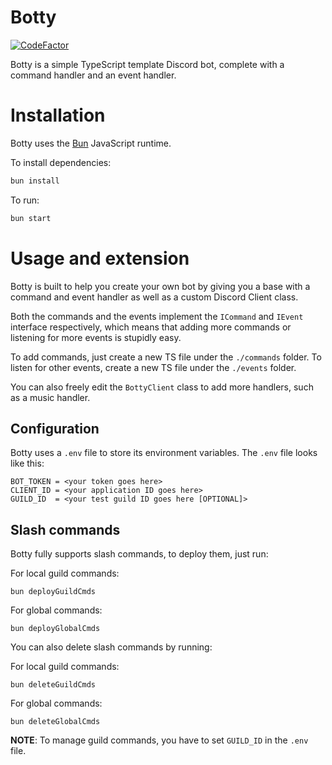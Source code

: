 # Botty

[![CodeFactor](https://www.codefactor.io/repository/github/crazy-catzzz/botty/badge/master)](https://www.codefactor.io/repository/github/crazy-catzzz/botty/overview/master)

Botty is a simple TypeScript template Discord bot, complete with a command handler and an event handler.

# Installation

Botty uses the [Bun](https://bun.sh) JavaScript runtime.

To install dependencies:

```bash
bun install
```

To run:

```bash
bun start
```
# Usage and extension

Botty is built to help you create your own bot by giving you a base with a command and event handler as well as a custom Discord Client class.

Both the commands and the events implement the `ICommand` and `IEvent` interface respectively, which means that adding more commands or listening for more events is stupidly easy.

To add commands, just create a new TS file under the `./commands` folder.
To listen for other events, create a new TS file under the `./events` folder.

You can also freely edit the `BottyClient` class to add more handlers, such as a music handler.

## Configuration
Botty uses a `.env` file to store its environment variables.
The `.env` file looks like this:
```
BOT_TOKEN = <your token goes here>
CLIENT_ID = <your application ID goes here>
GUILD_ID  = <your test guild ID goes here [OPTIONAL]>
```

## Slash commands

Botty fully supports slash commands, to deploy them, just run:

For local guild commands:
```
bun deployGuildCmds
```
For global commands:
```
bun deployGlobalCmds
```

You can also delete slash commands by running:

For local guild commands:
```
bun deleteGuildCmds
```
For global commands:
```
bun deleteGlobalCmds
```

**NOTE**: To manage guild commands, you have to set `GUILD_ID` in the `.env` file.
